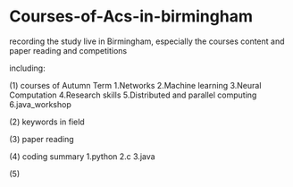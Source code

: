 # Courses-of-Acs-in-birmingham
recording the study live in Birmingham, especially the courses content and paper reading and competitions 

including:

(1) courses of Autumn Term
     1.Networks 
     2.Machine learning 
     3.Neural Computation 
     4.Research skills 
     5.Distributed and parallel computing 
     6.java_workshop 
     
(2) keywords in field 

(3) paper reading 

(4) coding summary 
     1.python 
     2.c
     3.java 
     
(5) 
